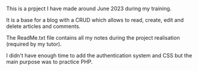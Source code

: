This is a prpject I have made around June 2023 during my training. 

It is a base for a blog with a CRUD which allows to read, create, edit and delete articles and comments.

The ReadMe.txt file contains all my notes during the project realisation (required by my tutor).

I didn't have enough time to add the authentication system and CSS but the main purpose was to practice PHP.